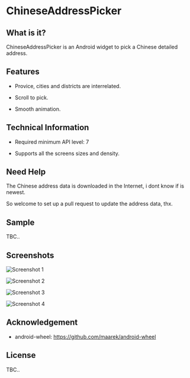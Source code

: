 # ChineseAddressPicker
## What is it?
ChineseAddressPicker is an Android widget to pick a Chinese detailed address.

## Features

* Provice, cities and districts are interrelated.

* Scroll to pick.

* Smooth animation.

## Technical Information

* Required minimum API level: 7

* Supports all the screens sizes and density.

## Need Help

The Chinese address data is downloaded in the Internet, i dont know if is newest.

So welcome to set up a pull request to update the address data, thx.

## Sample

TBC..

## Screenshots

![Screenshot 1](https://raw.githubusercontent.com/celerysoft/README/master/ChineseAddressPicker/sc01.png "Screenshot 1")

![Screenshot 2](https://raw.githubusercontent.com/celerysoft/README/master/ChineseAddressPicker/sc02.png "Screenshot 2")

![Screenshot 3](https://raw.githubusercontent.com/celerysoft/README/master/ChineseAddressPicker/sc03.png "Screenshot 3")

![Screenshot 4](https://raw.githubusercontent.com/celerysoft/README/master/ChineseAddressPicker/sc04.png "Screenshot 4")

## Acknowledgement

* android-wheel: https://github.com/maarek/android-wheel

## License

TBC..
